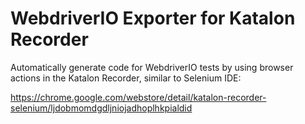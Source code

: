 # WebdriverIO Exporter for Katalon Recorder

Automatically generate code for WebdriverIO tests by using browser actions in the Katalon Recorder, similar to Selenium IDE:

https://chrome.google.com/webstore/detail/katalon-recorder-selenium/ljdobmomdgdljniojadhoplhkpialdid  
